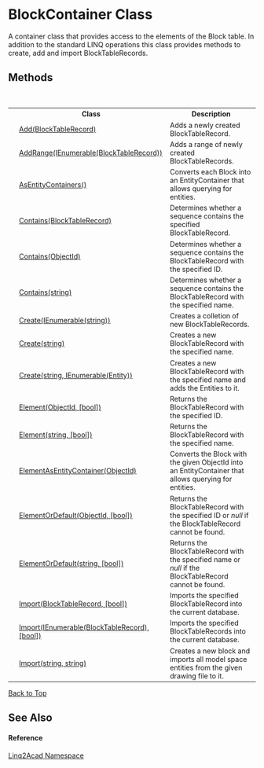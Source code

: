 # BlockContainer Class
 

A container class that provides access to the elements of the Block table. In addition to the standard LINQ operations this class provides methods to create, add and import BlockTableRecords.


## Methods
&nbsp;<table><tr><th></th><th>Class</th><th>Description</th></tr><tr><td>![Public method](media/pubmethod.gif "Public method")</td><td><a href="M_Linq2Acad_BlockContainer_Add.md#BlockContainerAdd-Method-BlockTableRecord">Add(BlockTableRecord)</a></td><td>
Adds a newly created BlockTableRecord.</td></tr><tr><td>![Public method](media/pubmethod.gif "Public method")</td><td><a href="M_Linq2Acad_BlockContainer_AddRange.md#BlockContainerAddRange-Method-IEnumerableBlockTableRecord">AddRange(IEnumerable(BlockTableRecord))</a></td><td>
Adds a range of newly created BlockTableRecords.</td></tr><tr><td>![Public method](media/pubmethod.gif "Public method")</td><td><a href="M_Linq2Acad_BlockContainer_AsEntityContainers.md#BlockContainerAsEntityContainers-Method">AsEntityContainers()</a></td><td>
Converts each Block into an EntityContainer that allows querying for entities.</td></tr><tr><td>![Public method](media/pubmethod.gif "Public method")</td><td><a href="M_Linq2Acad_BlockContainer_Contains_1.md#BlockContainerContains-Method-BlockTableRecord">Contains(BlockTableRecord)</a></td><td>
Determines whether a sequence contains the specified BlockTableRecord.</td></tr><tr><td>![Public method](media/pubmethod.gif "Public method")</td><td><a href="M_Linq2Acad_BlockContainer_Contains.md#BlockContainerContains-Method-ObjectId">Contains(ObjectId)</a></td><td>
Determines whether a sequence contains the BlockTableRecord with the specified ID.</td></tr><tr><td>![Public method](media/pubmethod.gif "Public method")</td><td><a href="M_Linq2Acad_BlockContainer_Contains_2.md#BlockContainerContains-Method-string">Contains(string)</a></td><td>
Determines whether a sequence contains the BlockTableRecord with the specified name.</td></tr><tr><td>![Public method](media/pubmethod.gif "Public method")</td><td><a href="M_Linq2Acad_BlockContainer_Create_1.md#BlockContainerCreate-Method-IEnumerablestring">Create(IEnumerable(string))</a></td><td>
Creates a colletion of new BlockTableRecords.</td></tr><tr><td>![Public method](media/pubmethod.gif "Public method")</td><td><a href="M_Linq2Acad_BlockContainer_Create_2.md#BlockContainerCreate-Method-string">Create(string)</a></td><td>
Creates a new BlockTableRecord with the specified name.</td></tr><tr><td>![Public method](media/pubmethod.gif "Public method")</td><td><a href="M_Linq2Acad_BlockContainer_Create.md#BlockContainerCreate-Method-string-IEnumerableEntity">Create(string, IEnumerable(Entity))</a></td><td>
Creates a new BlockTableRecord with the specified name and adds the Entities to it.</td></tr><tr><td>![Public method](media/pubmethod.gif "Public method")</td><td><a href="M_Linq2Acad_BlockContainer_Element.md#BlockContainerElement-Method-ObjectId-bool">Element(ObjectId, [bool])</a></td><td>
Returns the BlockTableRecord with the specified ID.</td></tr><tr><td>![Public method](media/pubmethod.gif "Public method")</td><td><a href="M_Linq2Acad_BlockContainer_Element_1.md#BlockContainerElement-Method-string-bool">Element(string, [bool])</a></td><td>
Returns the BlockTableRecord with the specified name.</td></tr><tr><td>![Public method](media/pubmethod.gif "Public method")</td><td><a href="M_Linq2Acad_BlockContainer_ElementAsEntityContainer.md#BlockContainerElementAsEntityContainer-Method">ElementAsEntityContainer(ObjectId)</a></td><td>
Converts the Block with the given ObjectId into an EntityContainer that allows querying for entities.</td></tr><tr><td>![Public method](media/pubmethod.gif "Public method")</td><td><a href="M_Linq2Acad_BlockContainer_ElementOrDefault.md#BlockContainerElementOrDefault-Method-ObjectId-bool">ElementOrDefault(ObjectId, [bool])</a></td><td>
Returns the BlockTableRecord with the specified ID or <i>null</i> if the BlockTableRecord cannot be found.</td></tr><tr><td>![Public method](media/pubmethod.gif "Public method")</td><td><a href="M_Linq2Acad_BlockContainer_ElementOrDefault_1.md#BlockContainerElementOrDefault-Method-string-bool">ElementOrDefault(string, [bool])</a></td><td>
Returns the BlockTableRecord with the specified name or <i>null</i> if the BlockTableRecord cannot be found.</td></tr><tr><td>![Public method](media/pubmethod.gif "Public method")</td><td><a href="M_Linq2Acad_BlockContainer_Import_2.md#BlockContainerImport-Method-BlockTableRecord-bool">Import(BlockTableRecord, [bool])</a></td><td>
Imports the specified BlockTableRecord into the current database.</td></tr><tr><td>![Public method](media/pubmethod.gif "Public method")</td><td><a href="M_Linq2Acad_BlockContainer_Import_1.md#BlockContainerImport-Method-IEnumerableBlockTableRecord-bool">Import(IEnumerable(BlockTableRecord), [bool])</a></td><td>
Imports the specified BlockTableRecords into the current database.</td></tr><tr><td>![Public method](media/pubmethod.gif "Public method")</td><td><a href="M_Linq2Acad_BlockContainer_Import.md#BlockContainerImport-Method-string-string">Import(string, string)</a></td><td>
Creates a new block and imports all model space entities from the given drawing file to it.</td></tr></table>
<a href="#blockcontainer-class">Back to Top</a>

## See Also


#### Reference
<a href="N_Linq2Acad.md#Linq2Acad-Namespace">Linq2Acad Namespace</a><br />

